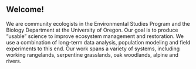 ## Welcome!
We are community ecologists in the Environmental Studies Program and the Biology Department at the University of Oregon. Our goal is to produce “usable” science to improve ecosystem management and restoration. We use a combination of long-term data analysis, population modeling and field experiments to this end. Our work spans a variety of systems, including working rangelands, serpentine grasslands, oak woodlands, alpine and rivers. 
